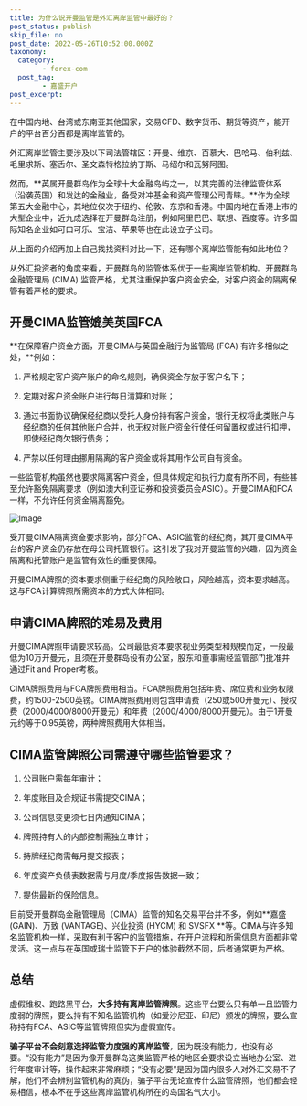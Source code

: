```yaml
---
title: 为什么说开曼监管是外汇离岸监管中最好的？
post_status: publish
skip_file: no
post_date: 2022-05-26T10:52:00.000Z
taxonomy:
  category:
        - forex-com
  post_tag:
        - 嘉盛开户
post_excerpt: 
---
```

在中国内地、台湾或东南亚其他国家，交易CFD、数字货币、期货等资产，能开户的平台百分百都是离岸监管的。

外汇离岸监管主要涉及以下司法管辖区：开曼、维京、百慕大、巴哈马、伯利兹、毛里求斯、塞舌尔、圣文森特格拉纳丁斯、马绍尔和瓦努阿图。

然而，**英属开曼群岛作为全球十大金融岛屿之一，以其完善的法律监管体系（沿袭英国）和发达的金融业，备受对冲基金和资产管理公司青睐。**作为全球第五大金融中心，其地位仅次于纽约、伦敦、东京和香港。中国内地在香港上市的大型企业中，近九成选择在开曼群岛注册，例如阿里巴巴、联想、百度等。许多国际知名企业如可口可乐、宝洁、苹果等也在此设立子公司。

从上面的介绍再加上自己找找资料对比一下，还有哪个离岸监管能有如此地位？

从外汇投资者的角度来看，开曼群岛的监管体系优于一些离岸监管机构。开曼群岛金融管理局 (CIMA) 监管严格，尤其注重保护客户资金安全，对客户资金的隔离保管有着严格的要求。

## 开曼CIMA监管媲美英国FCA

**在保障客户资金方面，开曼CIMA与英国金融行为监管局 (FCA) 有许多相似之处，**例如：

1. 严格规定客户资产账户的命名规则，确保资金存放于客户名下；

1. 定期对客户资金账户进行每日清算和对账；

1. 通过书面协议确保经纪商以受托人身份持有客户资金，银行无权将此类账户与经纪商的任何其他账户合并，也无权对账户资金行使任何留置权或进行扣押，即使经纪商欠银行债务；

1. 严禁以任何理由挪用隔离的客户资金或将其用作公司自有资金。

一些监管机构虽然也要求隔离客户资金，但具体规定和执行力度有所不同，有些甚至允许豁免隔离要求（例如澳大利亚证券和投资委员会ASIC）。开曼CIMA和FCA一样，不允许任何资金隔离豁免。

![Image](https://prod-files-secure.s3.us-west-2.amazonaws.com/39ed1227-6d7d-4570-be36-9ccd4a2c4241/bd849744-3fcb-4a37-8312-357962c8f065/image.png?X-Amz-Algorithm=AWS4-HMAC-SHA256&X-Amz-Content-Sha256=UNSIGNED-PAYLOAD&X-Amz-Credential=ASIAZI2LB46633FA4DMT%2F20250811%2Fus-west-2%2Fs3%2Faws4_request&X-Amz-Date=20250811T101359Z&X-Amz-Expires=3600&X-Amz-Security-Token=IQoJb3JpZ2luX2VjELH%2F%2F%2F%2F%2F%2F%2F%2F%2F%2FwEaCXVzLXdlc3QtMiJHMEUCIDGLZlPZJqXKeHX123rpmuvDF%2B6%2BJcWIuBri8TvGDlNPAiEApcdn92U%2Bmx5J2c%2FAmztjJKDMhikxOEqEoI5jJrXaW44qiAQI6v%2F%2F%2F%2F%2F%2F%2F%2F%2F%2FARAAGgw2Mzc0MjMxODM4MDUiDI9%2B6frPBEWu6vLSYyrcA8duShv%2Bstw%2BAp1ACoVPbGOJ91QpZz3icFgGMqqROKGsP%2Fij13XclBj5HlU2fFkPfhm2xs0H%2BBiUEHW%2BORo8tS%2FGpEknCpBfmwzN03IifpPtklJX0F5PHvA0XMCyzKE6Zq0UlREHaempIVEeGeotqCZlk13XfxxoTKBCEQmfWyNYum6qgS3rRCAqKntd3MmZOqVRzYE%2FVQhvj0sER0NUHQzrAs2hqS9kWcztCb6wRZAFPKWFHmnV%2FAedQreShNHHH%2FOhLjYBhudJoLCW3fAOZXWYgT44j50%2FvkmLkgLhOvtE06rgW%2FCnF4e9j2trTRHR83buHv8n77eVei92RfbTU4bqq4aKHW8xRi6hvnHsXA8K7GfvkwNRrmGmp0%2Bh47JlJ0IEt3M6YxtGqdkiloPrY7UL9%2B9oV66DFmNb4lJU38CPKSOlZlGSu%2FufRtSOa6x6VjyEVli3rL0%2FbVpRv2oEaDEgtDuk6uFH1uRVpOsXIj08D%2Bw1yzhgPFJA3cSp%2BAUyUMIMcrT8Bm3HR1neoWES754QEB%2BijiKicWzCQYeZJbzzO%2FYlYOO3eCtULc6tGFsicTF2zPS0g6EeTJxk%2BASZ9ZrVsKpvgQlgwibIwS97TiDj150JbrgEH55LEKJSMLHf5sQGOqUBJzFpGDtzkPYIGVQuEEpjT5N9sgeIM3PB6tS5yqz50J29AmndfO714o7ehfSY%2BZ16GTnA14Skcw1BdUAO81ysyrvUZrOaGK1uTL2uQCE1VrDWwL1vTUs%2FdomNjapJ7i3M6BlOcMESsi1CYc8G5Y7BMFrIlOUJOmYax%2BEDTuPe4lCWwz1TNRxDMPUVSoyRmllYKmgXTT%2BmOuaAsj3vj2wp6hscR5MU&X-Amz-Signature=2f60d3b849536d22eb6f5dfd3725f813f228ff2caa593c1ed4e1929fe287c8c2&X-Amz-SignedHeaders=host&x-amz-checksum-mode=ENABLED&x-id=GetObject)

受开曼CIMA隔离资金要求影响，部分FCA、ASIC监管的经纪商，其开曼CIMA平台的客户资金仍存放在母公司托管银行。这引发了我对开曼监管的兴趣，因为资金隔离和托管账户是监管有效性的重要保障。

开曼CIMA牌照的资本要求侧重于经纪商的风险敞口，风险越高，资本要求越高。这与FCA计算牌照所需资本的方式大体相同。

## **申请CIMA牌照的难易及费用**

开曼CIMA牌照申请要求较高。公司最低资本要求视业务类型和规模而定，一般最低为10万开曼元，且须在开曼群岛设有办公室，股东和董事需经监管部门批准并通过Fit and Proper考核。

CIMA牌照费用与FCA牌照费用相当。FCA牌照费用包括年费、席位费和业务权限费，约1500-2500英镑。CIMA牌照费用则包含申请费（250或500开曼元）、授权费（2000/4000/8000开曼元）和年费（2000/4000/8000开曼元）。由于1开曼元约等于0.95英镑，两种牌照费用大体相当。

## CIMA监管牌照公司需遵守哪些监管要求？

1. 公司账户需每年审计；

1. 年度账目及合规证书需提交CIMA；

1. 公司信息变更须七日内通知CIMA；

1. 牌照持有人的内部控制需独立审计；

1. 持牌经纪商需每月提交报表；

1. 年度资产负债表数据需与月度/季度报告数据一致；

1. 提供最新的保险信息。

目前受开曼群岛金融管理局（CIMA）监管的知名交易平台并不多，例如**嘉盛 (GAIN)、万致 (VANTAGE)、兴业投资 (HYCM) 和 SVSFX **等。CIMA与许多知名监管机构一样，采取有利于客户的监管措施，在开户流程和所需信息方面都非常灵活。这一点与在英国或瑞士监管下开户的体验截然不同，后者通常更为严格。

## 总结

虚假维权、跑路黑平台，**大多持有离岸监管牌照**。这些平台要么只有单一且监管力度弱的牌照，要么持有不知名监管机构（如爱沙尼亚、印尼）颁发的牌照，要么宣称持有FCA、ASIC等监管牌照但实为虚假宣传。

**骗子平台不会刻意选择监管力度强的离岸监管**，因为既没有能力，也没有必要。“没有能力”是因为像开曼群岛这类监管严格的地区会要求设立当地办公室、进行年度审计等，操作起来非常麻烦；“没有必要”是因为国内很多人对外汇交易不了解，他们不会辨别监管机构的真伪，骗子平台无论宣传什么监管牌照，他们都会轻易相信，根本不在乎这些离岸监管机构所在的岛国名气大小。